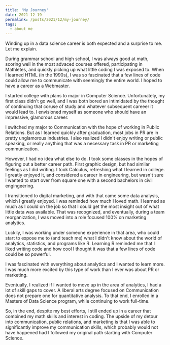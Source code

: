 ```yaml
---
title: 'My Journey'
date: 2021-12-19
permalink: /posts/2021/12/my-journey/
tags:
  - about me
---
```


Winding up in a data science career is both expected and a surprise to me. Let me explain. 

During grammar school and high school, I was always good at math, scoring well in the most advaced courses offered, participating in Mathletes, and quickly picking up what little coding I was exposed to. When I learned HTML (in the 1990s), I was so fascinated that a few lines of code could allow me to communicate with seemingly the entire world. I hoped to have a career as a Webmaster. 

I started college with plans to major in Computer Science. Unfortunately, my first class didn't go well, and I was both bored an intimidated by the thought of continuing that coruse of study and whatever subsequent careeer it would lead to. I envisioned myself as someone who should have an impressive, glamorous career. 

I switched my major to Communication with the hope of working in Public Relations. But as I learned quickly after graduation, most jobs in PR are in pretty unglamorous industries. I also realized I didn't enjoy writing or public speaking, or really anything that was a necessary task in PR or marketing communication. 

However, I had no idea what else to do. I took some classes in the hopes of figuring out a better career path. First graphic design, but had similar feelings as I did writing. I took Calculus, refreshing what I learned in college. I greatly enjoyed it, and considered a career in engineering, but wasn't sure I wanted to start over from square one with a second bachelors in civil engingeering. 

I transitioned to digital marketing, and with that came some data analysis, which I greatly enjoyed. I was reminded how much I loved math. I learned as much as I could on the job so that I could get the most insight out of what little data was available. That was recognized, and eventually, during a team reorganization, I was moved into a role focused 100% on marketing analytics. 

Luckily, I was working under someone experience in that area, who could start to expose me to (and teach me) what I didn't know about the world of analytics, statistics, and programs like R. Learning R reminded me that I liked writing code and how cool I thought it was that a few lines of code could be so powerful. 

I was fascinated with everything about analytics and I wanted to learn more. I was much more excited by this type of work than I ever was about PR or marketing. 

Eventually, I realized if I wanted to move up in the area of analytics, I had a lot of skill gaps to cover. A liberal arts degree focused on Communication does not prepare one for quantitative analysis. To that end, I enrolled in a Masters of Data Science program, while continuing to work full-time. 

So, in the end, despite my best efforts, I still ended up in a career that combined my math skills and interest in coding. The upside of my detour into communication, public relations, and marketing is that I was able to significantly improve my communication skills, which probably would not have happened had I followed my original path starting with Computer Science. 
